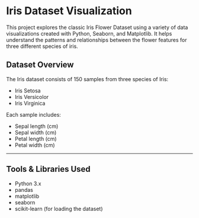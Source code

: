 # Iris Dataset Visualization

This project explores the classic Iris Flower Dataset using a variety of data visualizations created with Python, Seaborn, and Matplotlib. It helps understand the patterns and relationships between the flower features for three different species of iris.

##  Dataset Overview
The Iris dataset consists of 150 samples from three species of Iris:
- Iris Setosa
- Iris Versicolor
- Iris Virginica

Each sample includes:
- Sepal length (cm)
- Sepal width (cm)
- Petal length (cm)
- Petal width (cm)

---
##  Tools & Libraries Used
- Python 3.x
- pandas
- matplotlib
- seaborn
- scikit-learn (for loading the dataset)
